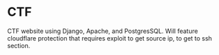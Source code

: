 # CTF
CTF website using Django, Apache, and PostgresSQL. Will feature cloudflare protection that requires exploit to get source ip, to get to ssh section.
